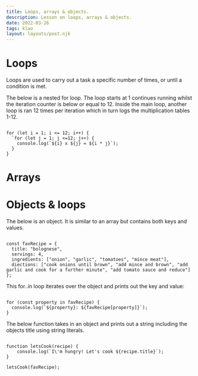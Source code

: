 ```yaml
---
title: Loops, arrays & objects.
description: Lesson on loops, arrays & objects.
date: 2022-03-26
tags: klao
layout: layouts/post.njk
---
```


# Loops

Loops are used to carry out a task a specific number of times, or until a condition is met. 

The below is a nested for loop. The loop starts at 1 continues running whilst the iteration counter is below or equal to 12. Inside the main loop, another loop is ran 12 times per iteration which in turn  logs the multiplication tables 1-12.

<pre><code>
for (let i = 1; i <= 12; i++) {
  `for (let j = 1; j <=12; j++) {
    console.log(`${i} x ${j} = ${i * j}`);
  }
}
</code></pre>

# Arrays

# Objects & loops

The below is an object. It is similar to an array but contains both keys and values.

<pre><code>
const favRecipe = {
  title: "bolognese",
  servings: 4,
  ingredients: ["onion", "garlic", "tomatoes", "mince meat"],
  diections: ["cook onions until brown", "add mince and brown", "add garlic and cook for a further minute", "add tomato sauce and reduce"]
};
</code></pre>


This for..in loop iterates over the object and prints out the key and value:

<pre><code>
for (const property in favRecipe) {
  console.log(`${property}: ${favRecipe[property]}`);
}
</code></pre>

The below function takes in an object and prints out a string including the objects title using string literals.

<pre><code>
function letsCook(recipe) {
    console.log(`I\'m hungry! Let's cook ${recipe.title}`);
}

letsCook(favRecipe);
</code></pre>